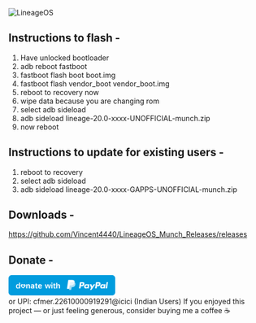 ![LineageOS](https://github.com/Vinc2nt/LineageOS_Munch_Releases/raw/main/banner1.jpg)

 ## Instructions to flash -
1. Have unlocked bootloader
2. adb reboot fastboot
3. fastboot flash boot boot.img
4. fastboot flash vendor_boot vendor_boot.img
5. reboot to recovery now
6. wipe data because you are changing rom
7. select adb sideload
8. adb sideload lineage-20.0-xxxx-UNOFFICIAL-munch.zip
9. now reboot

## Instructions to update for existing users -
1. reboot to recovery
2. select adb sideload
3. adb sideload lineage-20.0-xxxx-GAPPS-UNOFFICIAL-munch.zip

## Downloads -
https://github.com/Vincent4440/LineageOS_Munch_Releases/releases

## Donate -
<a href="https://paypal.me/vinc3nt1/"><img src="blue.svg" height="40"></a>  
or
UPI: cfmer.22610000919291@icici (Indian Users)
If you enjoyed this project — or just feeling generous, consider buying me a coffee ☕
